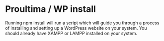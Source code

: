 # Proultima / WP install

Running npm install will run a script which will guide you through a process of 
installing and setting up a WordPress website on your system. You should already 
have XAMPP or LAMPP installed on your system.
